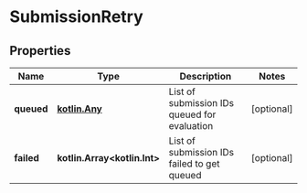 
# SubmissionRetry

## Properties
Name | Type | Description | Notes
------------ | ------------- | ------------- | -------------
**queued** | [**kotlin.Any**](kotlin.Any.md) | List of submission IDs queued for evaluation |  [optional]
**failed** | **kotlin.Array&lt;kotlin.Int&gt;** | List of submission IDs failed to get queued |  [optional]




